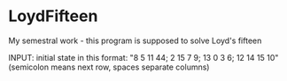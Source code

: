 LoydFifteen
===========

My semestral work - this program is supposed to solve Loyd's fifteen

INPUT: initial state in this format: "8 5 11 44; 2 15 7 9; 13 0 3 6; 12 14 15 10" 
(semicolon means next row, spaces separate columns)
